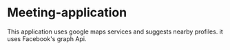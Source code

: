 # Meeting-application

This application uses google maps services and suggests nearby profiles. it uses Facebook's graph Api.
